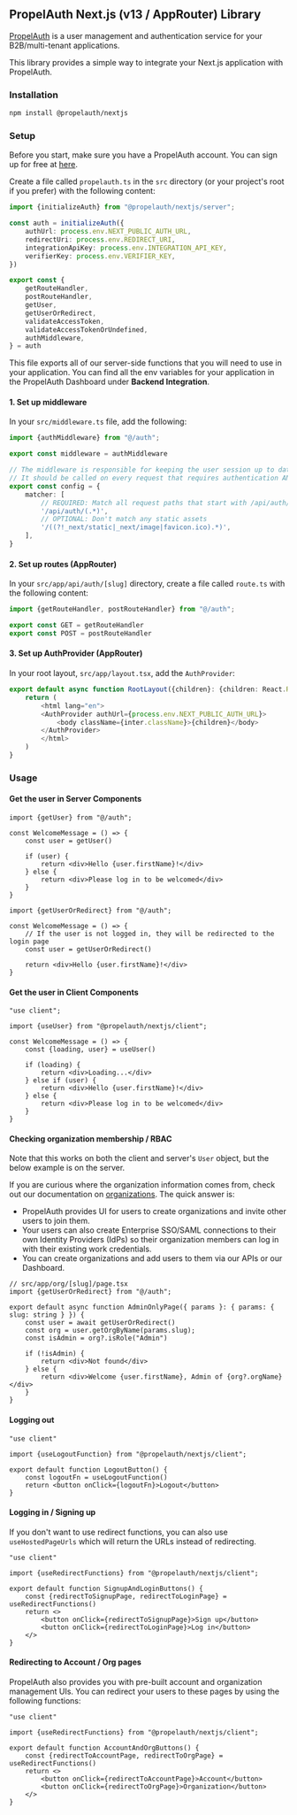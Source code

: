 ## PropelAuth Next.js (v13 / AppRouter) Library

[PropelAuth](https://www.propelauth.com?utm_source=github&utm_medium=library&utm_campaign=nextjs) is a user management and authentication service for your B2B/multi-tenant applications.

This library provides a simple way to integrate your Next.js application with PropelAuth. 

### Installation

```bash
npm install @propelauth/nextjs
```

### Setup

Before you start, make sure you have a PropelAuth account. You can sign up for free at [here](https://auth.propelauth.com).

Create a file called `propelauth.ts` in the `src` directory (or your project's root if you prefer) with the following content:

```typescript
import {initializeAuth} from "@propelauth/nextjs/server";

const auth = initializeAuth({
    authUrl: process.env.NEXT_PUBLIC_AUTH_URL,
    redirectUri: process.env.REDIRECT_URI,
    integrationApiKey: process.env.INTEGRATION_API_KEY,
    verifierKey: process.env.VERIFIER_KEY,
})

export const {
    getRouteHandler,
    postRouteHandler,
    getUser,
    getUserOrRedirect,
    validateAccessToken,
    validateAccessTokenOrUndefined,
    authMiddleware,
} = auth
```

This file exports all of our server-side functions that you will need to use in your application. 
You can find all the env variables for your application in the PropelAuth Dashboard under **Backend Integration**.

#### 1. Set up middleware

In your `src/middleware.ts` file, add the following:

```typescript
import {authMiddleware} from "@/auth";

export const middleware = authMiddleware

// The middleware is responsible for keeping the user session up to date.
// It should be called on every request that requires authentication AND /api/auth/.* routes.
export const config = {
    matcher: [
        // REQUIRED: Match all request paths that start with /api/auth/
        '/api/auth/(.*)',
        // OPTIONAL: Don't match any static assets
        '/((?!_next/static|_next/image|favicon.ico).*)',
    ],
}
```

#### 2. Set up routes (AppRouter)

In your `src/app/api/auth/[slug]` directory, create a file called `route.ts` with the following content:

```typescript
import {getRouteHandler, postRouteHandler} from "@/auth";

export const GET = getRouteHandler
export const POST = postRouteHandler
```

#### 3. Set up AuthProvider (AppRouter)

In your root layout, `src/app/layout.tsx`, add the `AuthProvider`:

```typescript jsx
export default async function RootLayout({children}: {children: React.ReactNode}) {
    return (
        <html lang="en">
        <AuthProvider authUrl={process.env.NEXT_PUBLIC_AUTH_URL}>
            <body className={inter.className}>{children}</body>
        </AuthProvider>
        </html>
    )
}
```

### Usage

#### Get the user in Server Components

```tsx
import {getUser} from "@/auth";

const WelcomeMessage = () => {
    const user = getUser()
    
    if (user) {
        return <div>Hello {user.firstName}!</div>
    } else {
        return <div>Please log in to be welcomed</div>
    }
}
```

```tsx
import {getUserOrRedirect} from "@/auth";

const WelcomeMessage = () => {
    // If the user is not logged in, they will be redirected to the login page
    const user = getUserOrRedirect()
    
    return <div>Hello {user.firstName}!</div>
}
```

#### Get the user in Client Components

```tsx
"use client";

import {useUser} from "@propelauth/nextjs/client";

const WelcomeMessage = () => {
    const {loading, user} = useUser()
   
    if (loading) {
        return <div>Loading...</div>
    } else if (user) {
        return <div>Hello {user.firstName}!</div>
    } else {
        return <div>Please log in to be welcomed</div>
    }
}
```

#### Checking organization membership / RBAC

Note that this works on both the client and server's `User` object, but the below example is on the server.

If you are curious where the organization information comes from, check out our documentation on [organizations](https://docs.propelauth.com/overview/organizations?utm_source=github&utm_medium=library&utm_campaign=nextjs).
The quick answer is:
- PropelAuth provides UI for users to create organizations and invite other users to join them.
- Your users can also create Enterprise SSO/SAML connections to their own Identity Providers (IdPs) so their organization members can log in with their existing work credentials.
- You can create organizations and add users to them via our APIs or our Dashboard.

```tsx
// src/app/org/[slug]/page.tsx
import {getUserOrRedirect} from "@/auth";

export default async function AdminOnlyPage({ params }: { params: { slug: string } }) {
    const user = await getUserOrRedirect()
    const org = user.getOrgByName(params.slug);
    const isAdmin = org?.isRole("Admin")

    if (!isAdmin) {
        return <div>Not found</div>
    } else {
        return <div>Welcome {user.firstName}, Admin of {org?.orgName}</div>
    }
}
```

#### Logging out

```tsx
"use client"

import {useLogoutFunction} from "@propelauth/nextjs/client";

export default function LogoutButton() {
    const logoutFn = useLogoutFunction()
    return <button onClick={logoutFn}>Logout</button>
}
```

#### Logging in / Signing up

If you don't want to use redirect functions, you can also use `useHostedPageUrls` which will return the URLs instead of redirecting.

```tsx
"use client"

import {useRedirectFunctions} from "@propelauth/nextjs/client";

export default function SignupAndLoginButtons() {
    const {redirectToSignupPage, redirectToLoginPage} = useRedirectFunctions()
    return <>
        <button onClick={redirectToSignupPage}>Sign up</button>
        <button onClick={redirectToLoginPage}>Log in</button>
    </>
}
```

#### Redirecting to Account / Org pages

PropelAuth also provides you with pre-built account and organization management UIs. 
You can redirect your users to these pages by using the following functions:

```tsx
"use client"

import {useRedirectFunctions} from "@propelauth/nextjs/client";

export default function AccountAndOrgButtons() {
    const {redirectToAccountPage, redirectToOrgPage} = useRedirectFunctions()
    return <>
        <button onClick={redirectToAccountPage}>Account</button>
        <button onClick={redirectToOrgPage}>Organization</button>
    </>
}
```